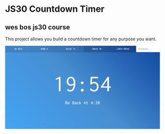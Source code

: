 # JS30 Countdown Timer

## wes bos js30 course

This project allows you build a countdown timer for any purpose you want.

![Alt](ss.png)
